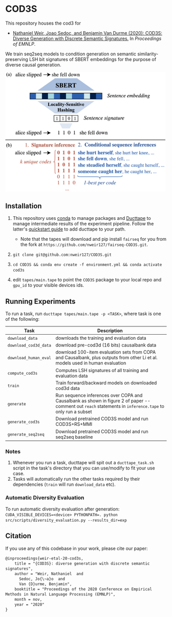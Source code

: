 # COD3S
This repository houses the cod3 for 
 - [Nathaniel Weir, Joao Sedoc, and Benjamin Van Durme (2020): 
   COD3S: Diverse Generation with Discrete Semantic Signatures.](https://arxiv.org/pdf/2010.02882.pdf) In _Proceedings of EMNLP_.
   
We train seq2seq models to condition generation on semantic similarity-preserving LSH bit signatures of SBERT embeddings for the purpose of diverse causal generation. 

 <img src="img/cod3s_overview_camera_ready.png" width="500">



## Installation
1. This repository uses [conda](https://docs.conda.io/en/latest/miniconda.html) to manage packages and [Ducttape](https://github.com/jhclark/ducttape) to manage intermediate results 
of the experiment pipeline. Follow the latter's [quickstart guide](https://github.com/jhclark/ducttape#quick-start) to add ducttape to your path. 
   * Note that the tapes will download and pip install `fairseq` for you from the fork at `https://github.com/nweir127/fairseq-COD3S.git`. 

2. `git clone git@github.com:nweir127/COD3S.git`
3. `cd COD3S && conda env create -f environment.yml && conda activate cod3s`
4. edit `tapes/main.tape` to point the `COD3S` package to your local repo and `gpu_id` to your visible devices ids.


## Running Experiments
To run a task, run `ducttape tapes/main.tape -p <TASK>`, where task is one of the following:

| Task           | Description                                                      |
|----------------|------------------------------------------------------------------|
| `download_data`| downloads the training and evaluation data              |
| `download_cod3d_data` | download pre-cod3d (16 bits) causalbank data |
| `download_human_eval` | download 100-item evaluation sets from COPA and Causalbank, plus outputs from other Li et al. models used in human evaluation |
| `compute_cod3s`  | Computes LSH signatures of all training and evaluation data      |
| `train`   |    Train forward/backward models on downloaded cod3d data       |
| `generate` | Run sequence inferences over COPA and Causalbank as shown in figure 2 of paper -- comment out `reach` statements in `inference.tape` to only run a subset|
| `generate_cod3s` | Download pretrained COD3S model and run COD3S+RS+MMI | 
| `generate_seq2seq` | Download pretrained COD3S model and run seq2seq baseline | 

### Notes
1. Whenever you run a task, ducttape will spit out a `ducttape_task.sh` script in the task's directory that you can use/modify to fit your use case.
2. Tasks will automatically run the other tasks required by their dependencies (`train` will run `download_data` etc).
### Automatic Diversity Evaluation
To run automatic diversity evaluation after generation:
`CUDA_VISIBLE_DEVICES=<device> PYTHONPATH=. python src/scripts/diversity_evaluation.py --results_dir=exp`



## Citation

If you use any of this codebase in your work, please cite our paper:

```
@inproceedings{weir-etal-20-cod3s,
    title = "{COD3S}: diverse generation with discrete semantic signatures",
    author = "Weir, Nathaniel  and
      Sedoc, Jo{\~a}o  and
      Van {D}urme, Benjamin",
    booktitle = "Proceedings of the 2020 Conference on Empirical Methods in Natural Language Processing (EMNLP)",
    month = nov,
    year = "2020"
}
```
